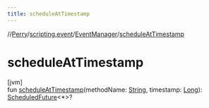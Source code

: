 ```yaml
---
title: scheduleAtTimestamp
---
```

//[Perry](../../../index.html)/[scripting.event](../index.html)/[EventManager](index.html)/[scheduleAtTimestamp](schedule-at-timestamp.html)



# scheduleAtTimestamp



[jvm]\
fun [scheduleAtTimestamp](schedule-at-timestamp.html)(methodName: [String](https://kotlinlang.org/api/latest/jvm/stdlib/kotlin/-string/index.html), timestamp: [Long](https://kotlinlang.org/api/latest/jvm/stdlib/kotlin/-long/index.html)): [ScheduledFuture](https://docs.oracle.com/javase/8/docs/api/java/util/concurrent/ScheduledFuture.html)&lt;*&gt;?




